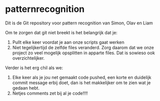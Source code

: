 # patternrecognition
Dit is de Git repository voor pattern recognition van Simon, Olav en Liam

Om te zorgen dat git niet breekt is het belangrijk dat je:
1. Pullt elke keer voordat je aan onze scripts gaat werken
2. Niet tegelijkertijd de zelfde files veranderd. Zorg daarom dat we onze project zo veel mogelijk opsplitten in apparte files. Dat is sowieso ook overzichtelijker.

Verder is het erg chil als we:
1. Elke keer als je jou net gemaakt code pushed, een korte en duidelijk commit message erbij doet, dan is het makkelijker om te zien wat je gedaan hebt.
2. Netjes comments zet bij al je code!!!!
